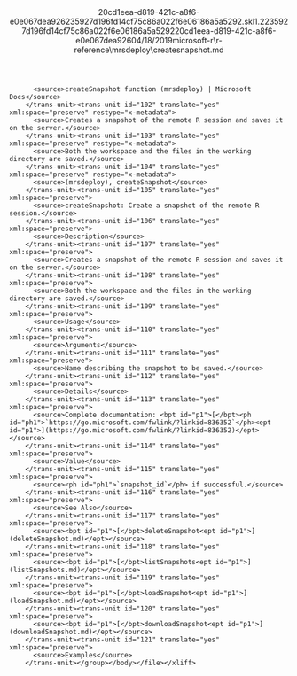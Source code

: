 <?xml version="1.0"?><xliff version="1.2" xmlns="urn:oasis:names:tc:xliff:document:1.2" xmlns:xsi="http://www.w3.org/2001/XMLSchema-instance" xsi:schemaLocation="urn:oasis:names:tc:xliff:document:1.2 xliff-core-1.2-transitional.xsd"><file datatype="xml" original="createsnapshot.md" source-language="en-US" target-language="en-US"><header><tool tool-id="mdxliff" tool-name="mdxliff" tool-version="1.0-d1654b2" tool-company="Microsoft" /><xliffext:skl_file_name xmlns:xliffext="urn:microsoft:content:schema:xliffextensions">20cd1eea-d819-421c-a8f6-e0e067dea926235927d196fd14cf75c86a022f6e06186a5a5292.skl</xliffext:skl_file_name><xliffext:version xmlns:xliffext="urn:microsoft:content:schema:xliffextensions">1.2</xliffext:version><xliffext:ms.openlocfilehash xmlns:xliffext="urn:microsoft:content:schema:xliffextensions">235927d196fd14cf75c86a022f6e06186a5a5292</xliffext:ms.openlocfilehash><xliffext:ms.sourcegitcommit xmlns:xliffext="urn:microsoft:content:schema:xliffextensions">20cd1eea-d819-421c-a8f6-e0e067dea926</xliffext:ms.sourcegitcommit><xliffext:ms.lasthandoff xmlns:xliffext="urn:microsoft:content:schema:xliffextensions">04/18/2019</xliffext:ms.lasthandoff><xliffext:ms.openlocfilepath xmlns:xliffext="urn:microsoft:content:schema:xliffextensions">microsoft-r\r-reference\mrsdeploy\createsnapshot.md</xliffext:ms.openlocfilepath></header><body><group id="content" extype="content"><trans-unit id="101" translate="yes" xml:space="preserve" restype="x-metadata">
          <source>createSnapshot function (mrsdeploy) | Microsoft Docs</source>
        </trans-unit><trans-unit id="102" translate="yes" xml:space="preserve" restype="x-metadata">
          <source>Creates a snapshot of the remote R session and saves it on the server.</source>
        </trans-unit><trans-unit id="103" translate="yes" xml:space="preserve" restype="x-metadata">
          <source>Both the workspace and the files in the working directory are saved.</source>
        </trans-unit><trans-unit id="104" translate="yes" xml:space="preserve" restype="x-metadata">
          <source>(mrsdeploy), createSnapshot</source>
        </trans-unit><trans-unit id="105" translate="yes" xml:space="preserve">
          <source>createSnapshot: Create a snapshot of the remote R session.</source>
        </trans-unit><trans-unit id="106" translate="yes" xml:space="preserve">
          <source>Description</source>
        </trans-unit><trans-unit id="107" translate="yes" xml:space="preserve">
          <source>Creates a snapshot of the remote R session and saves it on the server.</source>
        </trans-unit><trans-unit id="108" translate="yes" xml:space="preserve">
          <source>Both the workspace and the files in the working directory are saved.</source>
        </trans-unit><trans-unit id="109" translate="yes" xml:space="preserve">
          <source>Usage</source>
        </trans-unit><trans-unit id="110" translate="yes" xml:space="preserve">
          <source>Arguments</source>
        </trans-unit><trans-unit id="111" translate="yes" xml:space="preserve">
          <source>Name describing the snapshot to be saved.</source>
        </trans-unit><trans-unit id="112" translate="yes" xml:space="preserve">
          <source>Details</source>
        </trans-unit><trans-unit id="113" translate="yes" xml:space="preserve">
          <source>Complete documentation: <bpt id="p1">[</bpt><ph id="ph1">`https://go.microsoft.com/fwlink/?linkid=836352`</ph><ept id="p1">](https://go.microsoft.com/fwlink/?linkid=836352)</ept></source>
        </trans-unit><trans-unit id="114" translate="yes" xml:space="preserve">
          <source>Value</source>
        </trans-unit><trans-unit id="115" translate="yes" xml:space="preserve">
          <source><ph id="ph1">`snapshot_id`</ph> if successful.</source>
        </trans-unit><trans-unit id="116" translate="yes" xml:space="preserve">
          <source>See Also</source>
        </trans-unit><trans-unit id="117" translate="yes" xml:space="preserve">
          <source><bpt id="p1">[</bpt>deleteSnapshot<ept id="p1">](deleteSnapshot.md)</ept></source>
        </trans-unit><trans-unit id="118" translate="yes" xml:space="preserve">
          <source><bpt id="p1">[</bpt>listSnapshots<ept id="p1">](listSnapshots.md)</ept></source>
        </trans-unit><trans-unit id="119" translate="yes" xml:space="preserve">
          <source><bpt id="p1">[</bpt>loadSnapshot<ept id="p1">](loadSnapshot.md)</ept></source>
        </trans-unit><trans-unit id="120" translate="yes" xml:space="preserve">
          <source><bpt id="p1">[</bpt>downloadSnapshot<ept id="p1">](downloadSnapshot.md)</ept></source>
        </trans-unit><trans-unit id="121" translate="yes" xml:space="preserve">
          <source>Examples</source>
        </trans-unit></group></body></file></xliff>